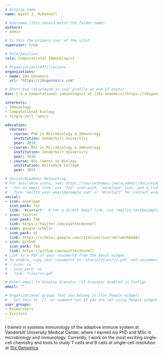 ```yaml
---
# Display name
name: Wyatt J. McDonnell

# Username (this should match the folder name)
authors:
- admin

# Is this the primary user of the site?
superuser: true

# Role/position
role: Computational Immunologist

# Organizations/Affiliations
organizations:
- name: 10x Genomics
  url: "https://10xgenomics.com"

# Short bio (displayed in user profile at end of posts)
bio: I'm a computational immunologist at [10x Genomics](https://10xgenomics.com), where I get to work on single-cell technology and the adaptive immune system.

interests:
- Immunology
- Computational biology
- Single-cell 'omics

education:
  courses:
  - course: PhD in Microbiology & Immunology
    institution: Vanderbilt University
    year: 2019
  - course: MSc in Microbiology & Immunology
    institution: Vanderbilt University
    year: 2018
  - course: BSc (Hons) in Biology
    institution: Hillsdale College
    year: 2015

# Social/Academic Networking
# For available icons, see: https://sourcethemes.com/academic/docs/widgets/#icons
#   For an email link, use "fas" icon pack, "envelope" icon, and a link in the
#   form "mailto:your-email@example.com" or "#contact" for contact widget.
social:
- icon: envelope
  icon_pack: fas
  link: '#contact'  # For a direct email link, use "mailto:test@example.org".
- icon: twitter
  icon_pack: fab
  link: https://twitter.com/wyattmcdonnell
- icon: google-scholar
  icon_pack: ai
  link: https://scholar.google.com/citations?user=DclwmYAAAAAJ
- icon: github
  icon_pack: fab
  link: https://github.com/wyattmcdonnell
# Link to a PDF of your resume/CV from the About widget.
# To enable, copy your resume/CV to `static/files/cv.pdf` and uncomment the lines below.
# - icon: cv
#   icon_pack: ai
#   link: files/cv.pdf

# Enter email to display Gravatar (if Gravatar enabled in Config)
email: ""

# Organizational groups that you belong to (for People widget)
#   Set this to `[]` or comment out if you are not using People widget.
user_groups:
- Researchers
- Visitors
---
```


I trained in systems immunology of the adaptive immune system at Vanderbilt University Medical Center, where I earned my PhD and MSc in microbiology and immunology. Currently, I work on the most exciting single-cell chemistry and tools to study T cells and B cells at single-cell resolution at [10x Genomics](https://10xgenomics.com).
